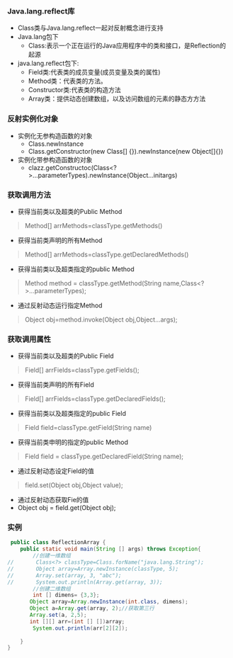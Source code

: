 ### Java.lang.reflect库
- Class类与Java.lang.reflect一起对反射概念进行支持
- Java.lang包下
  - Class<T>:表示一个正在运行的Java应用程序中的类和接口，是Reflection的起源
- java.lang.reflect包下:
  - Field类:代表类的成员变量(成员变量及类的属性)
  - Method类：代表类的方法。
  - Constructor类:代表类的构造方法
  - Array类：提供动态创建数组，以及访问数组的元素的静态方方法
### 反射实例化对象
- 实例化无参构造函数的对象
  - Class.newInstance
  - Class.getConstructor(new Class[] {}).newInstance(new Object[]{})
- 实例化带参构造函数的对象
  - clazz.getConstructoc(Class<?>...parameterTypes).newInstance(Object...initargs)
 ### 获取调用方法
 - 获得当前类以及超类的Public Method
 > Method[] arrMethods=classType.getMethods()
 - 获得当前类声明的所有Method
 > Method[] arrMethods=classType.getDeclaredMethods()
 - 获得当前类以及超类指定的public Method
 > Method method = classType.getMethod(String name,Class<?>...parameterTypes);
 - 通过反射动态运行指定Method
 > Object obj=method.invoke(Object obj,Object...args);
 ### 获取调用属性
 - 获得当前类以及超类的Public Field
 > Field[] arrFields=classType.getFields();
 - 获得当前类声明的所有Field
 > Field[] arrFields=classType.getDeclaredFields();
 - 获得当前类以及超类指定的public Field
 > Field field=classType.getField(String name)
 - 获得当前类申明的指定的public Method
 > Field field = classType.getDeclaredField(String name);
 - 通过反射动态设定Field的值
 > field.set(Object obj,Object value);
 - 通过反射动态获取Fie的值
 - Object obj = field.get(Object obj);
 ### 实例
 ```java
  public class ReflectionArray {
	 public static void main(String [] args) throws Exception{
		 //创建一维数组
//		 Class<?> classType=Class.forName("java.lang.String");
//		 Object array=Array.newInstance(classType, 5);
//		 Array.set(array, 3, "abc");
//		 System.out.println(Array.get(array, 3));
		 //创建二维数组
		 int [] dimens= {3,3};
		Object array=Array.newInstance(int.class, dimens);
		Object a=Array.get(array, 2);//获取第三行
		Array.set(a, 2,5);
		int [][] arr=(int [] [])array;
		 System.out.println(arr[2][2]);
		 
	 }
}

 ```
